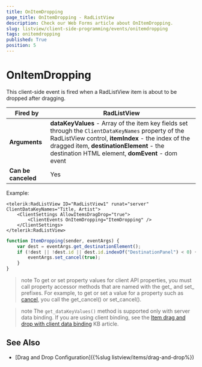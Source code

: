 ```yaml
---
title: OnItemDropping
page_title: OnItemDropping - RadListView
description: Check our Web Forms article about OnItemDropping.
slug: listview/client-side-programming/events/onitemdropping
tags: onitemdropping
published: True
position: 5
---
```


# OnItemDropping


This client-side event is fired when a RadListView item is about to be dropped after dragging.


|  **Fired by**  | RadListView |
| ------ | ------ |
| **Arguments** | **dataKeyValues** - Array of the item key fields set through the `ClientDataKeyNames` property of the RadListView control, **itemIndex** - the index of the dragged item, **destinationElement** - the destination HTML element, **domEvent** - dom event|
| **Can be canceled** |Yes|

Example:

````ASP.NET
<telerik:RadListView ID="RadListView1" runat="server" ClientDataKeyNames="Title, Artist">
    <ClientSettings AllowItemsDragDrop="true">
        <ClientEvents OnItemDropping="ItemDropping" />
    </ClientSettings>
</telerik:RadListView>
````



````JavaScript
function ItemDropping(sender, eventArgs) {
    var dest = eventArgs.get_destinationElement();
    if (!dest || !dest.id || dest.id.indexOf("DestinationPanel") < 0) {
        eventArgs.set_cancel(true);
    }
}
````



>note To get or set property values for client API properties, you must call property accessor methods that are named with the get_ and set_ prefixes. For example, to get or set a value for a property such as [cancel](https://msdn.microsoft.com/en-us/library/bb310859.aspx), you call the get_cancel() or set_cancel().

>note The `get_dataKeyValues()` method is supported only with server data binding. If you are using client binding, see the [Item drag and drop with client data binding](https://www.telerik.com/support/kb/aspnet-ajax/listview/details/item-drag-and-drop-with-client-data-binding) KB article.


## See Also

* [Drag and Drop Configuration]({%slug listview/items/drag-and-drop%})
